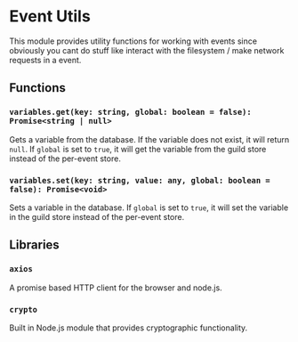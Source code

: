 # Event Utils
This module provides utility functions for working with events since obviously you cant do stuff like interact with the filesystem / make network requests in a event.

## Functions
### `variables.get(key: string, global: boolean = false): Promise<string | null>`
Gets a variable from the database. If the variable does not exist, it will return `null`. If `global` is set to `true`, it will get the variable from the guild store instead of the per-event store.

### `variables.set(key: string, value: any, global: boolean = false): Promise<void>`
Sets a variable in the database. If `global` is set to `true`, it will set the variable in the guild store instead of the per-event store.

## Libraries
### `axios`
A promise based HTTP client for the browser and node.js.
### `crypto`
Built in Node.js module that provides cryptographic functionality.